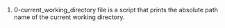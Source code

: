1) 0-current_working_directory file is a script that prints the absolute path name of the current working directory.
